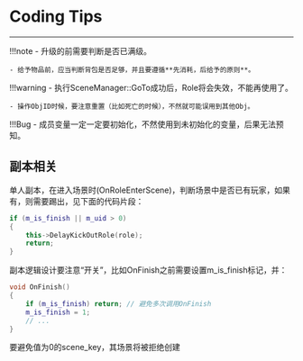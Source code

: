 # Coding Tips

---

!!!note
	- 升级的前需要判断是否已满级。

	- 给予物品前，应当判断背包是否足够，并且要遵循**先消耗，后给予的原则**。

!!!warning
	- 执行SceneManager::GoTo成功后，Role将会失效，不能再使用了。

	- 操作ObjID时候，要注意重置（比如死亡的时候），不然就可能误用到其他Obj。

!!!Bug
	- 成员变量一定一定要初始化，不然使用到未初始化的变量，后果无法预知。

## 副本相关

单人副本，在进入场景时(OnRoleEnterScene)，判断场景中是否已有玩家，如果有，则需要踢出，见下面的代码片段：

```c++
if (m_is_finish || m_uid > 0)
{
	this->DelayKickOutRole(role);
	return;
}
```

副本逻辑设计要注意“开关”，比如OnFinish之前需要设置m_is_finish标记，并：

```c++
void OnFinish()
{
	if (m_is_finish) return; // 避免多次调用OnFinish
	m_is_finish = 1;
	// ...
}
```

要避免值为0的scene_key，其场景将被拒绝创建